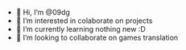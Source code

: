 - 👋 Hi, I’m @09dg
- 👀 I’m interested in colaborate on projects
- 🌱 I’m currently learning nothing new :D
- 💞️ I’m looking to collaborate on games translation

<!---
09dg/09dg is a ✨ special ✨ repository because its `README.md` (this file) appears on your GitHub profile.
You can click the Preview link to take a look at your changes.
--->
